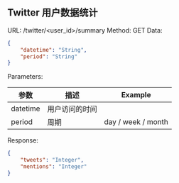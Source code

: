 ## Twitter 用户数据统计

URL: /twitter/<user_id>/summary
Method: GET
Data:
```json
{
    "datetime": "String",
    "period": "String"
}
```
Parameters:

参数      | 描述        | Example
-------- | ----------- | -------
datetime | 用户访问的时间 |
period   | 周期 | day / week / month


Response:
```json
{
    "tweets": "Integer",
    "mentions": "Integer"
}
```
